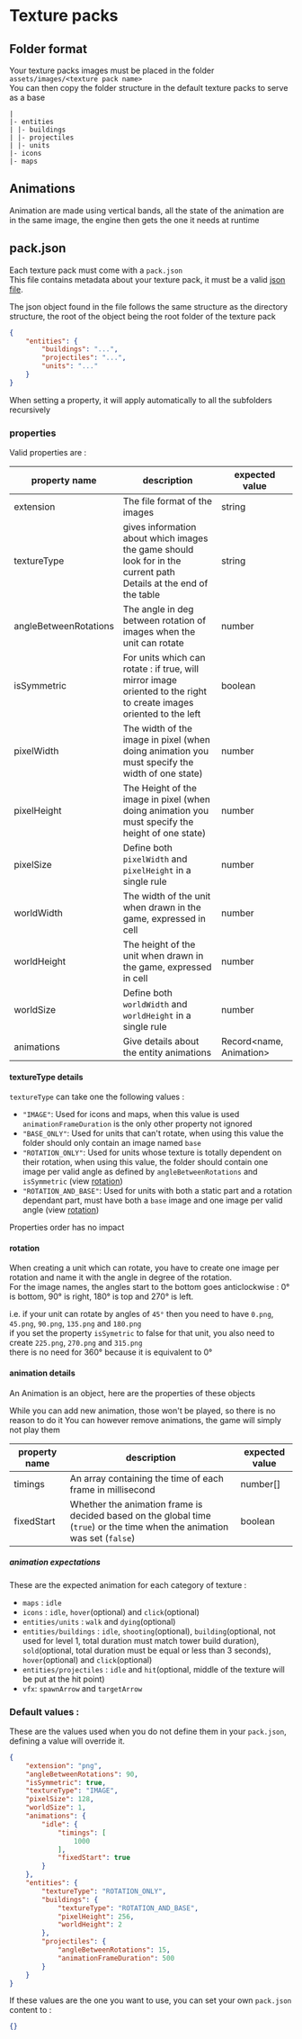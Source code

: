 # Texture packs

## Folder format
Your texture packs images must be placed in the folder `assets/images/<texture pack name>` \
You can then copy the folder structure in the default texture packs to serve as a base


```
|
|- entities
| |- buildings
| |- projectiles
| |- units
|- icons
|- maps 
```

## Animations
Animation are made using vertical bands, all the state of the animation are in the same image, the engine then gets the one it needs at runtime

## pack.json
Each texture pack must come with a `pack.json` \
This file contains metadata about your texture pack, it must be a valid [json file](https://fr.wikipedia.org/wiki/JavaScript_Object_Notation).

The json object found in the file follows the same structure as the directory structure, the root of the object being the root folder of the texture pack
```json
{
    "entities": {
        "buildings": "...",
        "projectiles": "...",
        "units": "..."
    }
}
```
When setting a property, it will apply automatically to all the subfolders recursively

### properties
Valid properties are :

| property name         | description                                                                                                           | expected value          |
|-----------------------|-----------------------------------------------------------------------------------------------------------------------|-------------------------|
| extension             | The file format of the images                                                                                         | string                  |
| textureType           | gives information about which images the game should look for in the current path<br/>Details at the end of the table | string                  |
| angleBetweenRotations | The angle in deg between rotation of images when the unit can rotate                                                  | number                  |
| isSymmetric           | For units which can rotate : if true, will mirror image oriented to the right to create images oriented to the left   | boolean                 |
| pixelWidth            | The width of the image in pixel (when doing animation you must specify the width of one state)                        | number                  |
| pixelHeight           | The Height of the image in pixel (when doing animation you must specify the height of one state)                      | number                  |
| pixelSize             | Define both `pixelWidth` and `pixelHeight` in a single rule                                                           | number                  |
| worldWidth            | The width of the unit when drawn in the game, expressed in cell                                                       | number                  |
| worldHeight           | The height of the unit when drawn in the game, expressed in cell                                                      | number                  |
| worldSize             | Define both `worldWidth` and `worldHeight` in a single rule                                                           | number                  |
| animations            | Give details about the entity animations                                                                              | Record<name, Animation> |

#### textureType details
`textureType` can take one the following values :
- `"IMAGE"`: Used for icons and maps, when this value is used `animationFrameDuration` is the only other property not ignored
- `"BASE_ONLY"`: Used for units that can't rotate, when using this value the folder should only contain an image named `base`
- `"ROTATION_ONLY"`: Used for units whose texture is totally dependent on their rotation, when using this value, the folder should contain one image per valid angle as defined by `angleBetweenRotations` and `isSymmetric` (view [rotation](#rotation))
- `"ROTATION_AND_BASE"`: Used for units with both a static part and a rotation dependant part, must have both a `base` image and one image per valid angle (view [rotation](#rotation))

Properties order has no impact

#### rotation
When creating a unit which can rotate, you have to create one image per rotation and name it with the angle in degree of the rotation. \
For the image names, the angles start to the bottom goes anticlockwise : 0° is bottom, 90° is right, 180° is top and 270° is left.

i.e. if your unit can rotate by angles of `45°` then you need to have `0.png`, `45.png`, `90.png`, `135.png` and `180.png` \
if you set the property `isSymetric` to false for that unit, you also need to create `225.png`, `270.png` and `315.png` \
there is no need for 360° because it is equivalent to 0°

#### animation details
An Animation is an object, here are the properties of these objects

While you can add new animation, those won't be played, so there is no reason to do it
You can however remove animations, the game will simply not play them

| property name | description                                                                                                               | expected value |
|---------------|---------------------------------------------------------------------------------------------------------------------------|----------------|
| timings       | An array containing the time of each frame in millisecond                                                                 | number[]       |
| fixedStart    | Whether the animation frame is decided based on the global time (`true`) or the time when the animation was set (`false`) | boolean        |

##### animation expectations
These are the expected animation for each category of texture :
- `maps` : `idle`
- `icons` : `idle`, `hover`(optional) and `click`(optional)
- `entities/units` : `walk` and `dying`(optional)
- `entities/buildings` : `idle`, `shooting`(optional), `building`(optional, not used for level 1, total duration must match tower build duration), `sold`(optional, total duration must be equal or less than 3 seconds), `hover`(optional) and `click`(optional)
- `entities/projectiles` : `idle` and `hit`(optional, middle of the texture will be put at the hit point)
- `vfx`: `spawnArrow` and `targetArrow`

### Default values :
These are the values used when you do not define them in your `pack.json`, defining a value will override it.

```json
{
	"extension": "png",
	"angleBetweenRotations": 90,
	"isSymmetric": true,
	"textureType": "IMAGE",
	"pixelSize": 128,
	"worldSize": 1,
	"animations": {
		"idle": {
			"timings": [
				1000
			],
			"fixedStart": true
		}
	},
	"entities": {
		"textureType": "ROTATION_ONLY",
		"buildings": {
			"textureType": "ROTATION_AND_BASE",
			"pixelHeight": 256,
			"worldHeight": 2
		},
		"projectiles": {
			"angleBetweenRotations": 15,
			"animationFrameDuration": 500
		}
	}
}
```
If these values are the one you want to use, you can set your own `pack.json` content to : 
```json
{}
```
